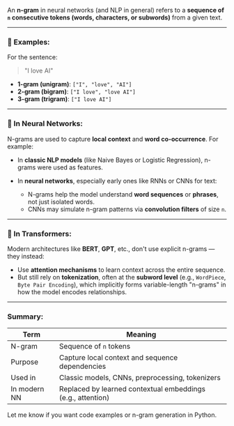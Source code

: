 An **n-gram** in neural networks (and NLP in general) refers to a **sequence of `n` consecutive tokens (words, characters, or subwords)** from a given text.

---

### 🔹 Examples:

For the sentence:

> "I love AI"

* **1-gram (unigram)**: `["I", "love", "AI"]`
* **2-gram (bigram)**: `["I love", "love AI"]`
* **3-gram (trigram)**: `["I love AI"]`

---

### 🔹 In Neural Networks:

N-grams are used to capture **local context** and **word co-occurrence**. For example:

* In **classic NLP models** (like Naive Bayes or Logistic Regression), n-grams were used as features.
* In **neural networks**, especially early ones like RNNs or CNNs for text:

  * N-grams help the model understand **word sequences** or **phrases**, not just isolated words.
  * CNNs may simulate n-gram patterns via **convolution filters** of size `n`.

---

### 🔹 In Transformers:

Modern architectures like **BERT**, **GPT**, etc., don't use explicit n-grams — they instead:

* Use **attention mechanisms** to learn context across the entire sequence.
* But still rely on **tokenization**, often at the **subword level** (e.g., `WordPiece`, `Byte Pair Encoding`), which implicitly forms variable-length "n-grams" in how the model encodes relationships.

---

### Summary:

| Term         | Meaning                                                     |
| ------------ | ----------------------------------------------------------- |
| N-gram       | Sequence of `n` tokens                                      |
| Purpose      | Capture local context and sequence dependencies             |
| Used in      | Classic models, CNNs, preprocessing, tokenizers             |
| In modern NN | Replaced by learned contextual embeddings (e.g., attention) |

Let me know if you want code examples or n-gram generation in Python.

